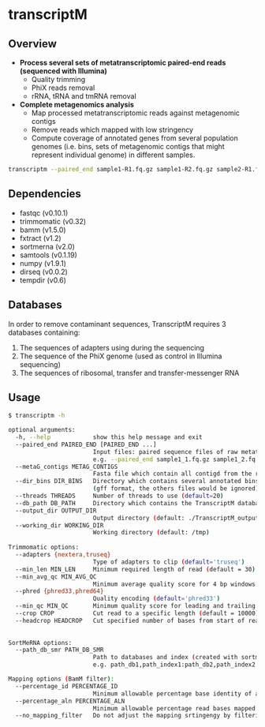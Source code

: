 # transcriptM

## Overview
* **Process several sets of metatranscriptomic paired-end reads (sequenced with Illumina)**
  - Quality trimming
  - PhiX reads removal
  - rRNA, tRNA and tmRNA removal
* **Complete metagenomics analysis**
  - Map processed metatranscriptomic reads against metagenomic contigs
  - Remove reads which mapped with low stringency
  - Compute coverage of annotated genes from several population genomes (i.e. bins, sets of metagenomic contigs that might represent individual genome) in different samples.

```sh
transcriptm --paired_end sample1-R1.fq.gz sample1-R2.fq.gz sample2-R1.fq.gz sample2-R2.fq.gz --metaG_contigs assembly.fa --dir_bins dir_gff
```
## Dependencies
* fastqc      (v0.10.1)
* trimmomatic (v0.32)
* bamm        (v1.5.0)
* fxtract     (v1.2)
* sortmerna   (v2.0)
* samtools    (v0.1.19)
* numpy       (v1.9.1)
* dirseq      (v0.0.2)
* tempdir     (v0.6)

## Databases
In order to remove contaminant sequences, TranscriptM requires 3 databases containing: 

1. The sequences of adapters using during the sequencing 
2. The sequence of the PhiX genome (used as control in Illumina sequencing)
3. The sequences of ribosomal, transfer and transfer-messenger RNA  

## Usage
```sh
$ transcriptm -h

optional arguments:
  -h, --help            show this help message and exit
  --paired_end PAIRED_END [PAIRED_END ...]
                        Input files: paired sequence files of raw metatranscriptomic reads (fq.gz format) 
                        e.g. --paired_end sample1_1.fq.gz sample1_2.fq.gz sample2_1.fq.gz sample2_2.fq.gz
  --metaG_contigs METAG_CONTIGS
                        Fasta file which contain all contigd from the reference metagenome
  --dir_bins DIR_BINS   Directory which contains several annotated bins 
                        (gff format, the others files would be ignored)
  --threads THREADS     Number of threads to use (default=20)
  --db_path DB_PATH     Directory which contains the TranscriptM databases
  --output_dir OUTPUT_DIR
                        Output directory (default: ./TranscriptM_output)
  --working_dir WORKING_DIR
                        Working directory (default: /tmp)
                        
Trimmomatic options:
  --adapters {nextera,truseq}
                        Type of adapters to clip (default='truseq')
  --min_len MIN_LEN     Minimum required length of read (default = 30)
  --min_avg_qc MIN_AVG_QC
                        Minimum average quality score for 4 bp windows (default = 25)
  --phred {phred33,phred64}
                        Quality encoding (default='phred33')
  --min_qc MIN_QC       Minimum quality score for leading and trailing bases (default = 20)
  --crop CROP           Cut read to a specific length (default = 10000)
  --headcrop HEADCROP   Cut specified number of bases from start of read (default=0)
  
  
SortMeRNA options:
  --path_db_smr PATH_DB_SMR
                        Path to databases and index (created with sortmerna/2.0/bin/indexdb_rna) 
                        e.g. path_db1,path_index1:path_db2,path_index2 

Mapping options (BamM filter):
  --percentage_id PERCENTAGE_ID
                        Minimum allowable percentage base identity of a mapped read (default=0.97)
  --percentage_aln PERCENTAGE_ALN
                        Minimum allowable percentage read bases mapped (default=0.95)
  --no_mapping_filter   Do not adjust the mapping srtingengy by filtering alignments (default=False)

```

